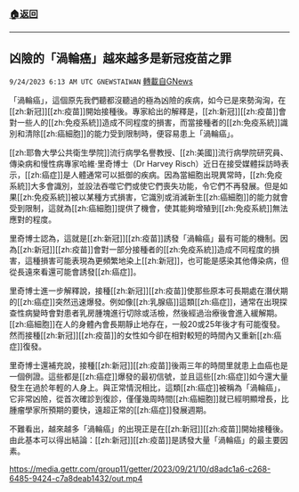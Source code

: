 ###  [:house:返回](README.md)
---


## 凶險的「渦輪癌」越來越多是新冠疫苗之罪
`9/24/2023 6:13 AM UTC GNEWSTAIWAN` [轉載自GNews](https://gnews.org/articles/1733127)



「渦輪癌」，這個原先我們聽都沒聽過的極為凶險的疾病，如今已是來勢洶洶，在[[zh:新冠]][[zh:疫苗]]開始接種後。專家給出的解釋是，[[zh:新冠]][[zh:疫苗]]會對一些人的[[zh:免疫系統]]造成不同程度的損害，而當接種者的[[zh:免疫系統]]識別和清除[[zh:癌細胞]]的能力受到限制時，便容易患上「渦輪癌」。  

[[zh:耶魯大學公共衛生學院]]流行病學名譽教授、[[zh:美國]]流行病學院研究員、傳染病和慢性病專家哈維·里奇博士（Dr Harvey Risch）近日在接受媒體採訪時表示，[[zh:癌症]]是人體通常可以抵御的疾病。因為當細胞出現異常時，[[zh:免疫系統]]大多會識別，並設法吞噬它們或使它們喪失功能，令它們不再發展。但是如果[[zh:免疫系統]]被以某種方式損害，它識別或消滅新生[[zh:癌細胞]]的能力就會受到限制，這就為[[zh:癌細胞]]提供了機會，使其能夠增殖到[[zh:免疫系統]]無法應對的程度。

  

里奇博士認為，這就是[[zh:新冠]][[zh:疫苗]]誘發「渦輪癌」最有可能的機制。因為[[zh:新冠]][[zh:疫苗]]會對一部分接種者的[[zh:免疫系統]]造成不同程度的損害，這種損害可能表現為更頻繁地染上[[zh:新冠]]，也可能是感染其他傳染病，但從長遠來看還可能會誘發[[zh:癌症]]。

  

里奇博士進一步解釋說，接種[[zh:新冠]][[zh:疫苗]]使那些原本可長期處在潛伏期的[[zh:癌症]]突然迅速爆發。例如像[[zh:乳腺癌]]這類[[zh:癌症]]，通常在出現探查性病變時會對患者乳房腫塊進行切除或活檢，然後經過治療後會進入緩解期。[[zh:癌細胞]]在人的身體內會長期靜止地存在，一般20或25年後才有可能復發。然而接種[[zh:新冠]][[zh:疫苗]]的女性如今卻在相對較短的時間內又重新[[zh:癌症]]復發。

  

里奇博士還補充說，接種[[zh:新冠]][[zh:疫苗]]後兩三年的時間里就患上血癌也是一個例證。這些都是[[zh:癌症]]爆發的最初信號，並且這些[[zh:癌症]]如今還大量發生在過於年輕的人身上。與正常情況相比，這類[[zh:癌症]]被稱為「渦輪癌」，它非常凶險，從首次確診到復診，僅僅幾周時間[[zh:癌細胞]]就已經明顯增長，比腫瘤學家所預期的要快，遠超正常的[[zh:癌症]]發展週期。

  

不難看出，越來越多「渦輪癌」的出現正是在[[zh:新冠]][[zh:疫苗]]開始接種後。由此基本可以得出結論：[[zh:新冠]][[zh:疫苗]]是誘發大量「渦輪癌」的最主要因素。



https://media.gettr.com/group11/getter/2023/09/21/10/d8adc1a6-c268-6485-9424-c7a8deab1432/out.mp4



